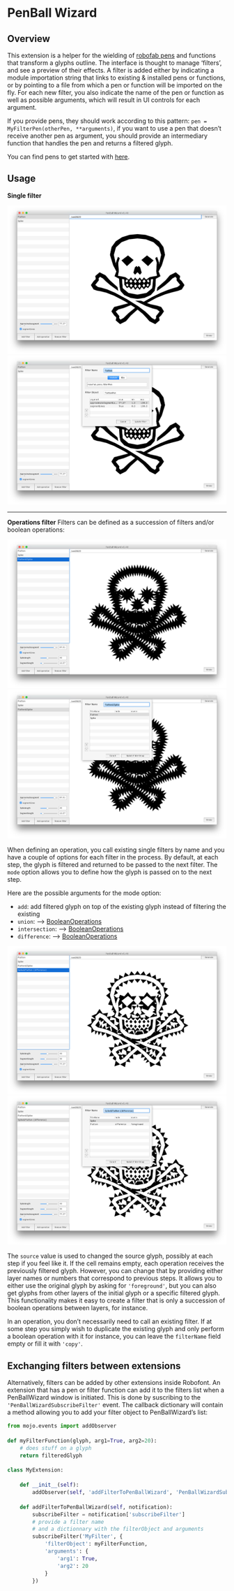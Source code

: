 PenBall Wizard
================

## Overview

This extension is a helper for the wielding of [robofab pens](http://www.robofab.org/objects/pen.html) and functions that transform a glyphs outline. The interface is thought to manage ‘filters’, and see a preview of their effects. A filter is added either by indicating a module importation string that links to existing & installed pens or functions, or by pointing to a file from which a pen or function will be imported on the fly. For each new filter, you also indicate the name of the pen or function as well as possible arguments, which will result in UI controls for each argument.

If you provide pens, they should work according to this pattern: ```pen = MyFilterPen(otherPen, **arguments)```, if you want to use a pen that doesn’t receive another pen as argument, you should provide an intermediary function that handles the pen and returns a filtered glyph.

You can find pens to get started with [here](https://github.com/loicsander/RobofabPens).

## Usage

**Single filter**

![alt tag](images/penBallWizard-1.png)
![alt tag](images/penBallWizard-2.png)

*****

**Operations filter**
Filters can be defined as a succession of filters and/or boolean operations:

![alt tag](images/penBallWizard-3.png)
![alt tag](images/penBallWizard-4.png)

When defining an operation, you call existing single filters by name and you have a couple of options for each filter in the process. By default, at each step, the glyph is filtered and returned to be passed to the next filter. The ```mode``` option allows you to define how the glyph is passed on to the next step. 

Here are the possible arguments for the mode option:
+ ```add```: add filtered glyph on top of the existing glyph instead of filtering the existing
+ ```union```: —> [BooleanOperations](http://doc.robofont.com/api/robofab-extras/boolean-glyph/)
+ ```intersection```: —> [BooleanOperations](http://doc.robofont.com/api/robofab-extras/boolean-glyph/)
+ ```difference```: —> [BooleanOperations](http://doc.robofont.com/api/robofab-extras/boolean-glyph/)

![alt tag](images/penBallWizard-5.png)
![alt tag](images/penBallWizard-6.png)

The ```source``` value is used to changed the source glyph, possibly at each step if you feel like it. If the cell remains empty, each operation receives the previously filtered glyph. However, you can change that by providing either layer names or numbers that correspond to previous steps. It allows you to either use the original glyph by asking for ```'foreground'```, but you can also get glyphs from other layers of the initial glyph or a specific filtered glyph.
This functionality makes it easy to create a filter that is only a succession of boolean operations between layers, for instance.

In an operation, you don’t necessarily need to call an existing filter. If at some step you simply wish to duplicate the existing glyph and only perform a boolean operation with it for instance, you can leave the ```filterName``` field empty or fill it with ```'copy'```.

## Exchanging filters between extensions

Alternatively, filters can be added by other extensions inside Robofont. An extension that has a pen or filter function can add it to the filters list when a PenBallWizard window is initiated. This is done by suscribing to the ```'PenBallWizardSubscribeFilter'``` event. The callback dictionary will contain a method allowing you to add your filter object to PenBallWizard’s list:

```python
from mojo.events import addObserver

def myFilterFunction(glyph, arg1=True, arg2=20):
    # does stuff on a glyph
    return filteredGlyph

class MyExtension:

    def __init__(self):
        addObserver(self, 'addFilterToPenBallWizard', 'PenBallWizardSubscribeFilter')

    def addFilterToPenBallWizard(self, notification):
        subscribeFilter = notification['subscribeFilter']
        # provide a filter name
        # and a dictionnary with the filterObject and arguments
        subscribeFilter('MyFilter', {
            'filterObject': myFilterFunction,
            'arguments': {
                'arg1': True,
                'arg2': 20
            }
        })
```
